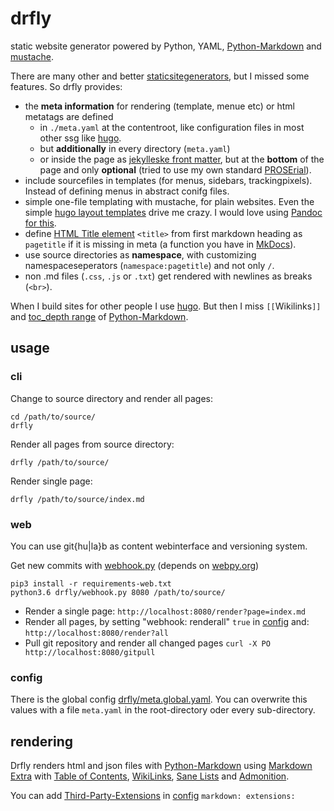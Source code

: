 # drfly

static website generator powered by Python, YAML, [Python-Markdown](https://python-markdown.github.io) and [mustache](https://github.com/defunkt/pystache).

There are many other and better [staticsitegenerators](http://staticsitegenerators.net), but I missed some features.
So drfly provides:

* the __meta information__ for rendering (template, menue etc) or html metatags are defined
    * in `./meta.yaml` at the contentroot, like configuration files in most other ssg like [hugo](https://gohugo.io/getting-started/configuration/).
    * but __additionally__ in every directory (`meta.yaml`)
    * or inside the page as [jekylleske front matter](https://jekyllrb.com/docs/front-matter/), but at the __bottom__ of the page and only __optional__ (tried to use my own standard [PROSErial](https://github.com/klml/PROSErial)).
* include sourcefiles in templates (for menus, sidebars, trackingpixels). Instead of defining menus in abstract conifg files.
* simple one-file templating with mustache, for plain websites. Even the simple [hugo layout templates](https://gohugo.io/templates/) drive me crazy.
I would love using [Pandoc for this](https://wstyler.ucsd.edu/posts/pandoc_website.html).
* define [HTML Title element](https://developer.mozilla.org/en-US/docs/Web/HTML/Element/title) ```<title>``` from first markdown heading as ```pagetitle``` if it is missing in meta (a function you have in [MkDocs](https://github.com/mkdocs/mkdocs/blob/master/docs/user-guide/writing-your-docs.md#meta-data)).
* use source directories as __namespace__, with customizing namespaceseperators (```namespace:pagetitle```) and not only ```/```.
* non .md files (```.css```, ```.js``` or ```.txt```) get rendered with newlines as breaks (```<br>```).

When I build sites for other people I use [hugo](https://gohugo.io/).
But then I miss ```[[```Wikilinks```]]``` and [toc_depth range](https://python-markdown.github.io/extensions/toc/#usage) of [Python-Markdown](https://python-markdown.github.io).


## usage

### cli

Change to source directory and render all pages:
```
cd /path/to/source/
drfly 
```

Render all pages from source directory:
```
drfly /path/to/source/ 
```

Render single page:
```
drfly /path/to/source/index.md 
```

### web
You can use git{hu|la}b as content webinterface and versioning system.

Get new commits with [webhook.py](drfly/webhook.py) (depends on [webpy.org](http://webpy.org))

```
pip3 install -r requirements-web.txt 
python3.6 drfly/webhook.py 8080 /path/to/source/
```

* Render a single page: `http://localhost:8080/render?page=index.md`
* Render all pages, by setting "webhook: renderall" `true` in [config](#config) and: `http://localhost:8080/render?all`
* Pull git repository and render all changed pages `curl -X PO http://localhost:8080/gitpull`


### config

There is the global config [drfly/meta.global.yaml](drfly/meta.global.yaml).
You can overwrite this values with a file `meta.yaml` in the root-directory oder every sub-directory.

## rendering

Drfly renders html and json files with [Python-Markdown](https://python-markdown.github.io/) using [Markdown Extra](https://python-markdown.github.io/extensions/extra/) with [Table of Contents](https://python-markdown.github.io/extensions/toc/), [WikiLinks](https://python-markdown.github.io/extensions/wikilinks/), [Sane Lists](https://python-markdown.github.io/extensions/sane_lists/) and [Admonition](https://python-markdown.github.io/extensions/admonition/).

You can add [Third-Party-Extensions](https://github.com/Python-Markdown/markdown/wiki/Third-Party-Extensions) in [config](#config) `markdown: extensions:`